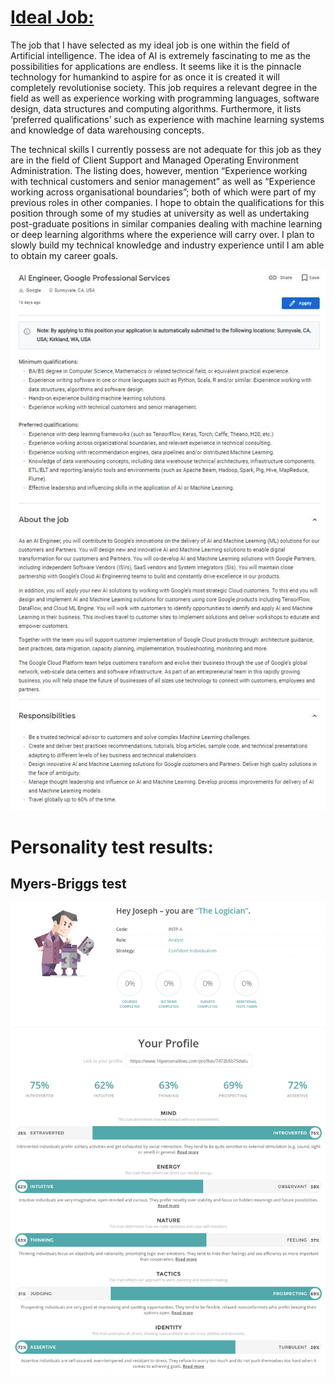 # [Ideal Job:](https://careers.google.com/jobs/results/5193015338663936-ai-engineer-google-professional-services/?company=Google&company=YouTube&employment_type=FULL_TIME&hl=en_US&jlo=en_US&q=AI&sort_by=relevance )

The job that I have selected as my ideal job is one within the field of Artificial intelligence. The idea of AI is extremely fascinating to me as the possibilities for applications are endless. It seems like it is the pinnacle technology for humankind to aspire for as once it is created it will completely revolutionise society. This job requires a relevant degree in the field as well as experience working with programming languages, software design, data structures and computing algorithms. Furthermore, it lists ‘preferred qualifications’ such as experience with machine learning systems and knowledge of data warehousing concepts. 

The technical skills I currently possess are not adequate for this job as they are in the field of Client Support and Managed Operating Environment Administration. The listing does, however, mention “Experience working with technical customers and senior management” as well as “Experience working across organisational boundaries”; both of which were part of my previous roles in other companies. I hope to obtain the qualifications for this position through some of my studies at university as well as undertaking post-graduate positions in similar companies dealing with machine learning or deep learning algorithms where the experience will carry over. I plan to slowly build my technical knowledge and industry experience until I am able to obtain my career goals.

![ideal_job](/idealjob2.JPG)

 
 
  
  
   
   
    
    
    
# Personality test results:

## Myers-Briggs test
![myersbriggs](https://github.com/josephm-rmit/job-interests-and-personal-tests-/blob/master/screencapture-16personalities-members-area-overview-2019-03-16-02_02_22.png)
